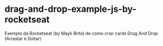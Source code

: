 # drag-and-drop-example-js-by-rocketseat
Exemplo da Rocketseat (by Mayk Brito) de como criar cards Drag And Drop (Arrastar e Soltar)
